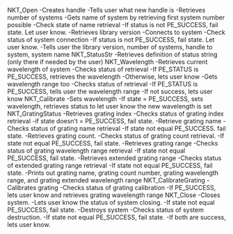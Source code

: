 NKT_Open
  -Creates handle
  -Tells user what new handle is
  -Retrieves number of systems
  -Gets name of system by retrieving first system number possible
  -Check state of name retrieval
  -If status is not PE_SUCCESS, fail state. Let user know.
  -Retrieves library version
  -Connects to system
  -Check status of system connection
  -If status is not PE_SUCCESS, fail state. Let user know.
  -Tells user the library version, number of systems, handle to system, system name
NKT_StatusStr
  -Retrieves definition of status string (only there if needed by the user)
NKT_Wavelength
  -Retrieves current wavelength of system
  -Checks status of retrieval
  -If PE_STATUS is PE_SUCCESS, retrieves the wavelength
  -Otherwise, lets user know
  -Gets wavelength range too
  -Checks status of retrieval
  -If PE_STATUS is PE_SUCCESS, tells user the wavelength range
  -If not success, lets user know
NKT_Calibrate
  -Sets wavelength
  -If state = PE_SUCCESS, sets wavelength, retrieves status to let user know the new wavelength is set
NKT_GratingStatus
  -Retrieves grating index
  -Checks status of grating index retrieval
  -if state doesn’t = PE_SUCCESS, fail state.
  -Retrieve grating name
  -Checks status of grating name retrieval
  -If state not equal PE_SUCCESS. fail state.
  -Retrieves grating count.
  -Checks status of grating count retrieval.
  -If state not equal PE_SUCCESS, fail state.
  -Retrieves grating range
  -Checks status of grating wavelength range retrieval
  -If state not equal PE_SUCCESS, fail state.
  -Retrieves extended grating range
  -Checks status of extended grating range retrieval
  -If state not equal PE_SUCCESS, fail state.
  -Prints out grating name, grating count number, grating wavelength range, and grating extended wavelength range
NKT_CalibrateGrating
  -Calibrates grating
  -Checks status of grating calibration
  -If PE_SUCCESS, lets user know and retrieves grating wavelength range
NKT_Close
  -Closes system. 
  -Lets user know the status of system closing.
  -If state not equal PE_SUCCESS, fail state.
  -Destroys system
  -Checks status of system destruction.
  -If state not equal PE_SUCCESS, fail state.
  -If both are success, lets user know.
